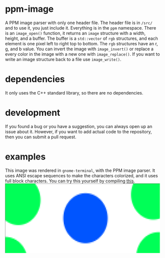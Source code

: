 # ppm-image
A PPM image parser with only one header file. The header file is in `/src/` and to use it, you just include it. Everything is in the `ppm` namespace.
There is an `image_open()` function, it returns an `image` structure with a width, height, and a buffer. The buffer is a `std::vector` of `rgb` structures, and each element is one pixel left to right top to bottom. The `rgb` structures have an r, g, and b value. You can invert the image with `image_invert()` or replace a every color in the image with a new one with `image_replace()`. If you want to write an image structure back to a file use `image_write()`.
# dependencies
It only uses the C++ standard library, so there are no dependencies.
# development
If you found a bug or you have a suggestion, you can always open up an issue about it. However, if you want to add actual code to the repository, then you can submit a pull request.
# examples
This image was rendered in `gnome-terminal`, with the PPM image parser. It uses ANSI escape sequences to make the characters colorized, and it uses full block characters. You can try this yourself by compiling [this](./examples/ascii.cpp).
![Screenshot](./examples/asciiexample.png)
